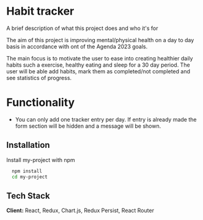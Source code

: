 # Habit tracker

A brief description of what this project does and who it's for

The aim of this project is improving mental/physical health on a day to day basis in accordance with ont of the Agenda 2023 goals.

The main focus is to motivate the user to ease into creating healthier daily habits such a exercise, healthy eating and sleep for a 30 day period. The user will be able add habits, mark them as completed/not completed and see statistics of progress.

# Functionality

- You can only add one tracker entry per day. If entry is already made the form section will be hidden and a message will be shown.

## Installation

Install my-project with npm

```bash
  npm install
  cd my-project
```

## Tech Stack

**Client:** React, Redux, Chart.js, Redux Persist, React Router
